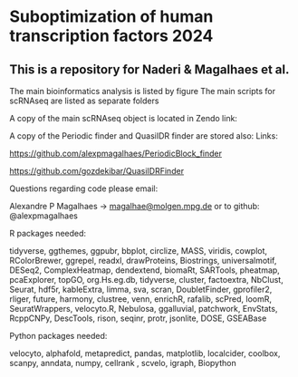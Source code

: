 # Suboptimization of human transcription factors 2024

## This is a repository for Naderi & Magalhaes et al.

The main bioinformatics analysis is listed by figure
The main scripts for scRNAseq are listed as separate folders

A copy of the main scRNAseq object is located in Zendo link:

A copy of the Periodic finder and QuasiIDR finder are stored also:
Links: 

https://github.com/alexpmagalhaes/PeriodicBlock_finder

https://github.com/gozdekibar/QuasiIDRFinder


Questions regarding code please email: 

Alexandre P Magalhaes -> magalhae@molgen.mpg.de 
or to github: @alexpmagalhaes

R packages needed:

tidyverse, ggthemes, ggpubr, bbplot, circlize, MASS, viridis, cowplot, RColorBrewer, ggrepel, readxl, drawProteins, Biostrings, universalmotif, DESeq2, ComplexHeatmap, dendextend, biomaRt, SARTools, pheatmap, pcaExplorer, topGO, org.Hs.eg.db, tidyverse, cluster, factoextra, NbClust, Seurat, hdf5r, kableExtra, limma, sva, scran, DoubletFinder, gprofiler2, rliger, future, harmony, clustree, venn, enrichR, rafalib, scPred, loomR, SeuratWrappers, velocyto.R, Nebulosa, ggalluvial, patchwork, EnvStats, RcppCNPy, DescTools, rison, seqinr, protr, jsonlite, DOSE, GSEABase 

Python packages needed:

velocyto, alphafold, metapredict, pandas, matplotlib, localcider, coolbox, scanpy, anndata, numpy, cellrank , scvelo, igraph, Biopython
